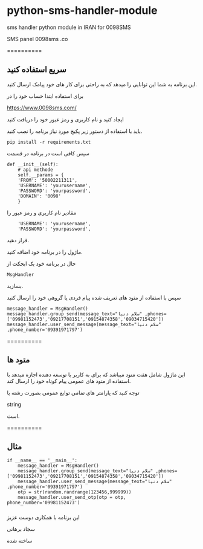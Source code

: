 # python-sms-handler-module

sms handler python module in IRAN for  0098SMS  

SMS panel 0098sms .co

==========

## سریع استفاده کنید




 
این برنامه به شما این توانایی را میدهد که به راحتی برای کار های خود پیامک ارسال کنید.

 برای استفاده ابتدا حساب خود را در
  
  https://www.0098sms.com/
  
 ایجاد کنید و نام کاربری و رمز عبور خود را دریافت کنید
 
 باید با استفاده از دستور زیر پکیج مورد نیاز برنامه را نصب کنید.
 
 
    pip install -r requirements.txt
 
 
سپس کافی است در برنامه در قسمت

    def __init__(self):
        # api methode 
        self.__params = {
        'FROM': '50002211311',
        'USERNAME': 'yourusername',
        'PASSWORD': 'yourpassword',
        'DOMAIN': '0098'
        }
        
   مقادیر نام کاربری و رمز عبور را 

        'USERNAME': 'yourusername',
        'PASSWORD': 'yourpassword',

 قرار دهید.
 
 ماژول را در برنامه خود اضافه کنید.
 
 
حال در برنامه خود یک ابجکت از

    MsgHandler
  
بسازید.

سپس با استفاده از متود های تعریف شده پیام فردی یا گروهی خود را ارسال کنید

    message_handler = MsgHandler()
    message_handler.group_send(message_text="سلام دنیا" ,phones=['09981152473','09217708151','09154874358','09034715420'])
    message_handler.user_send_message(message_text="سلام دنیا" ,phone_number='09391971797')
    
==========

## متود ها




 
این ماژول شامل هفت متود میباشد که برای به کاربر یا توسعه دهنده اجازه میدهد با استفاده از متود های عمومی پیام کوتاه خود را ارسال کند.

توجه کنید که پارامتر های تمامی توابع عمومی بصورت رشته یا

string 

است.

  
==========

## مثال




 
    if __name__ == '__main__':
        message_handler = MsgHandler()
        message_handler.group_send(message_text="سلام دنیا" ,phones=['09981152473','09217708151','09154874358','09034715420'])
        message_handler.user_send_message(message_text="سلام دنیا" ,phone_number='09391971797')
        otp = str(random.randrange(123456,999999))
        message_handler.user_send_otp(otp = otp, phone_number='09981152473')

###

این برنامه با همکاری دوست عزیز

سجاد برهانی 

ساخته شده
